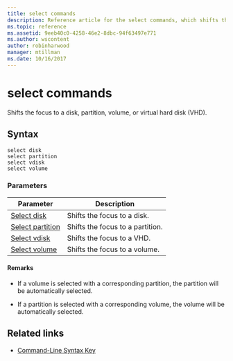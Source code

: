 ```yaml
---
title: select commands
description: Reference article for the select commands, which shifts the focus to a disk, partition, volume, or virtual hard disk (VHD).
ms.topic: reference
ms.assetid: 9eeb40c0-4258-46e2-8dbc-94f63497e771
ms.author: wscontent
author: robinharwood
manager: mtillman
ms.date: 10/16/2017
---
```


# select commands

Shifts the focus to a disk, partition, volume, or virtual hard disk (VHD).

## Syntax

```
select disk
select partition
select vdisk
select volume
```

### Parameters

| Parameter | Description |
|--|--|
| [Select disk](select-disk.md) | Shifts the focus to a disk. |
| [Select partition](select-partition.md) | Shifts the focus to a partition. |
| [Select vdisk](select-vdisk.md) | Shifts the focus to a VHD. |
| [Select volume](select-volume.md) | Shifts the focus to a volume. |

#### Remarks

- If a volume is selected with a corresponding partition, the partition will be automatically selected.

- If a partition is selected with a corresponding volume, the volume will be automatically selected.

## Related links

- [Command-Line Syntax Key](command-line-syntax-key.md)

